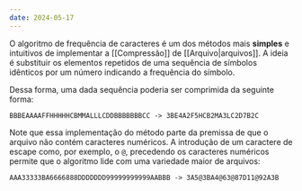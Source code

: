 ```yaml
---
date: 2024-05-17
---
```


O algoritmo de frequência de caracteres é um dos métodos mais **simples** e intuitivos de implementar a [[Compressão]] de [[Arquivo|arquivos]]. A ideia é substituir os elementos repetidos de uma sequência de símbolos idênticos por um número indicando a frequência do símbolo.

Dessa forma, uma dada sequência poderia ser comprimida da seguinte forma:

```
BBBEAAAAFFHHHHHCBMMALLLCDDBBBBBBBCC -> 3BE4A2F5HCB2MA3LC2D7B2C
```

Note que essa implementação do método parte da premissa de que o arquivo não contém caracteres numéricos. A introdução de um caractere de escape como, por exemplo, o `@`, precedendo os caracteres numéricos permite que o algoritmo lide com uma variedade maior de arquivos:

```
AAA33333BA6666888DDDDDDD99999999999AABBB -> 3A5@3BA4@63@87D11@92A3B
```